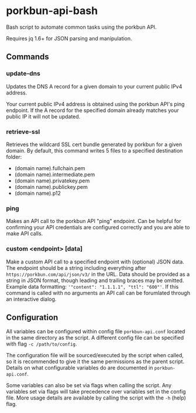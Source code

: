 # porkbun-api-bash
Bash script to automate common tasks using the porkbun API.

Requires jq 1.6+ for JSON parsing and manipulation.

## Commands
### update-dns
Updates the DNS A record for a given domain to your current public IPv4 address.

Your current public IPv4 address is obtained using the porkbun API's ping endpoint.
If the A record for the specified domain already matches your public IP it will not be updated.

### retrieve-ssl
Retrieves the wildcard SSL cert bundle generated by porkbun for a given domain.
By default, this command writes 5 files to a specified destination folder:
- (domain name).fullchain.pem
- (domain name).intermediate.pem
- (domain name).privatekey.pem
- (domain name).publickey.pem
- (domain name).p12

### ping
Makes an API call to the porkbun API "ping" endpoint.
Can be helpful for confirming your API credentials are configured correctly and you are able to make API calls.

### custom \<endpoint> [data]
Make a custom API call to a specified endpoint with (optional) JSON data. The endpoint should be a string including everything after `https://porkbun.com/api/json/v3/` in the URL. Data should be provided as a string in JSON format, though leading and trailing braces may be omitted. Example data formatting: `'"content": "1.1.1.1", "ttl": "600"'`. If this command is called with no arguments an API call can be forumlated through an interactive dialog.

## Configuration
All variables can be configured within config file `porkbun-api.conf` located in the same directory as the script. A different config file can be specified with flag `-c /path/to/config`.

The configuration file will be sourced/executed by the script when called, so it is recommended to give it the same permissions as the parent script. Details on what configurable variables do are documented in `porkbun-api.conf`.

Some variables can also be set via flags when calling the script. Any variables set via flags will take precedence over variables set in the config file. More usage details are available by calling the script with the `-h` (help) flag.
